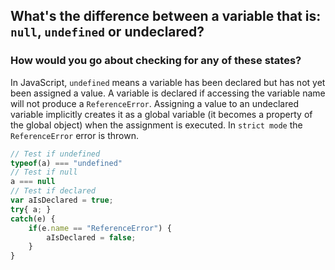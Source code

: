 ## What's the difference between a variable that is: `null`, `undefined` or undeclared?
### How would you go about checking for any of these states?

In JavaScript, `undefined` means a variable has been declared but has not yet been assigned a value.
A variable is declared if accessing the variable name will not produce a `ReferenceError`.
Assigning a value to an undeclared variable implicitly creates it as a global variable (it becomes a property of the global object) when the assignment is executed. In `strict mode` the `ReferenceError` error is thrown.

```js
// Test if undefined
typeof(a) === "undefined"
// Test if null
a === null
// Test if declared
var aIsDeclared = true;
try{ a; }
catch(e) {
    if(e.name == "ReferenceError") {
        aIsDeclared = false;
    }
}
```
